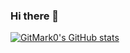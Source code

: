 ### Hi there 👋

<!--
**GitMark0/GitMark0** is a ✨ _special_ ✨ repository because its `README.md` (this file) appears on your GitHub profile.

Here are some ideas to get you started:

- 🔭 I’m currently working on ...
- 🌱 I’m currently learning ...
- 👯 I’m looking to collaborate on ...
- 🤔 I’m looking for help with ...
- 💬 Ask me about ...
- 📫 How to reach me: ...
- 😄 Pronouns: ...
- ⚡ Fun fact: ...
-->
[![GitMark0's GitHub stats](https://github-readme-stats.vercel.app/api?username=GitMark0&show_icons=true&theme=radical)](https://github.com/anuraghazra/github-readme-stats)
